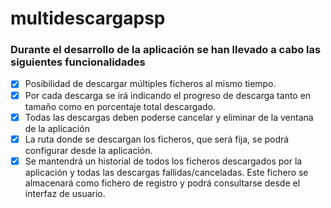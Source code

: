 # multidescargapsp

### Durante el desarrollo de la aplicación se han llevado a cabo las siguientes funcionalidades

- [x] Posibilidad de descargar múltiples ficheros al mismo tiempo.
- [x] Por cada descarga se irá indicando el progreso de descarga tanto en tamaño como en
porcentaje total descargado.
- [x] Todas las descargas deben poderse cancelar y eliminar de la ventana de la
aplicación
- [x] La ruta donde se descargan los ficheros, que será fija, se podrá configurar desde la
aplicación.
- [x] Se mantendrá un historial de todos los ficheros descargados por la aplicación y
todas las descargas fallidas/canceladas. Este fichero se almacenará como fichero de
registro y podrá consultarse desde el interfaz de usuario.
